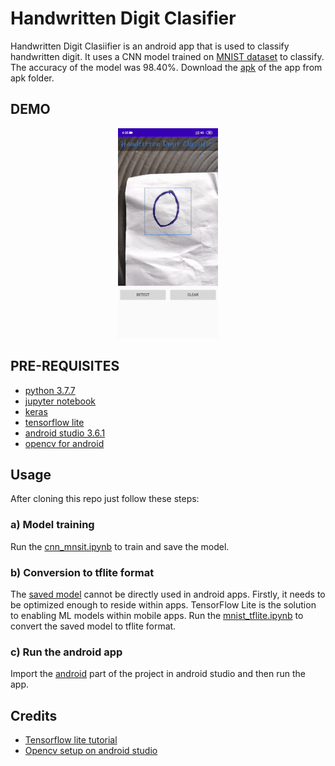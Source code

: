 # Handwritten Digit Clasifier

Handwritten Digit Clasiifier is an android app that is used to classify handwritten digit. It uses a CNN model trained on [MNIST dataset](http://yann.lecun.com/exdb/mnist/) to classify. The accuracy of the model was 98.40%. Download the [apk](android/apk/handwritten_digit_classifier.apk) of the app from apk folder.

## DEMO
<p align="center">
      <img src="android/demo/demo.gif"></p>

## PRE-REQUISITES
* [python 3.7.7](https://www.python.org/downloads/)
* [jupyter notebook](https://jupyter.org/install)
* [keras](https://www.tensorflow.org/api_docs/python/tf/keras)
* [tensorflow lite](https://www.tensorflow.org/lite)
* [android studio 3.6.1](https://developer.android.com/studio)
* [opencv for android](https://sourceforge.net/projects/opencvlibrary/files/opencv-android/)

## Usage
After cloning this repo just follow these steps:
### a) Model training
Run the [cnn_mnsit.ipynb](model/cnn_mnist.ipynb) to train and save the model.
### b) Conversion to tflite format
The [saved model](model/mnist_cnn.h5) cannot be directly used in android apps. Firstly, it needs to be optimized enough to reside within apps. TensorFlow Lite is the solution to enabling ML models within mobile apps.
Run the [mnist_tflite.ipynb](model/mnist_tflite.ipynb) to convert the saved model to tflite format.
### c) Run the android app
Import the [android](android) part of the project in android studio and then run the app.
## Credits
* [Tensorflow lite tutorial](https://www.tensorflow.org/lite/tutorials)
* [Opencv setup on android studio](https://android.jlelse.eu/a-beginners-guide-to-setting-up-opencv-android-library-on-android-studio-19794e220f3c)
